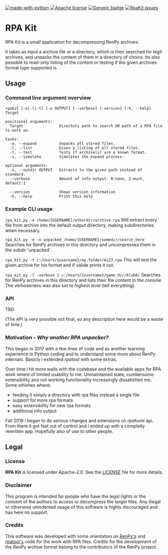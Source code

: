 [![made-with-python](https://img.shields.io/badge/Python%20Version-3.6%2B-informational?style=flat-square)](https://www.python.org/) [![Apache license](https://img.shields.io/github/license/madeddy/RpaKit?label=License&style=flat-square)](https://github.com/madeddy/RpaKit/blob/master/LICENSE) [![Generic badge](https://img.shields.io/badge/RpaKit_0.30.3_alpha-development-orange.svg?style=flat-square)](https://github.com/madeddy/RpaKit) [![RpaKit issues](https://img.shields.io/github/issues/madeddy/RpaKit?label=Issues&style=flat-square)](https://github.com/madeddy/RpaKit)
<!-- []([![HitCount](http://hits.dwyl.io/madeddy/RpaKit.svg)](http://hits.dwyl.io/madeddy/RpaKit))  -->

# RPA Kit
RPA Kit is a small application for decompressing RenPy archives.

It takes as input a archive file or a directory, which is then searched for legit
archives, and unpacks the content of them in a directory of choice.
Its also possible to read-only listing of the content or testing if the given archives
format type supported is.

## Usage
### Command line argument overview
```
rpakit [-e|-l|-t] [-o OUTPUT] [--verbose] [-version] [-h, --help] Target

positional arguments:
  Target                Directory path to search OR path of a RPA file to work on.

tasks:
  -e, --expand          Unpacks all stored files.
  -l, --list            Gives a listing of all stored files.
  -t, --test            Tests if archive(s) are a known format.
  -s, --simulate        Simulates the expand process.

optional arguments:
  -o, --outdir OUTPUT   Extracts to the given path instead of standard.
  --verbose             Amount of info output. 0:none, 2:much, default:1

  --version             Shows version information
  -h, --help            Print this help
```

### Example CLI usage

`rpa_kit.py -e /home/{USERNAME}/otherdir/archive.rpa`
Will extract every file from archive into the default output directory, making
subdirectories when necessary.

`rpa_kit.py -e -o unpacked /home/{USERNAME}/somedir/search_here`
Searches for RenPy archives in this directory and uncompresses them in the subdir
'unpacked'.

`rpa_kit.py -t c:/Users/{username}/my_folder/A123.rpa`
This will test the given archive for his format and if valide prints it out.

`rpa_kit.py -l -verbose 2 c:/Users/{username}/game_dir/blub8/`
Searches for RenPy archives in this directory and lists their file content in the
console. The verboseness was also set to highest level (tell everything).


### API

  TBD

(The API is very possible not final, so any description here would be a waste of time.)

### Motivation - _Why another RPA unpacker?_
This began in 2017 with a few lines of code and as another learning experience in Python
coding and to understand some more about RenPy internals. Basicly i extended _rpatool_
with some extras.

Over time i hit more walls with the codebase and the available apps for RPA work where of
limited usability to me. Unmaintained state, cumbersome extensibility and not working
functionality increasingly dissatisfied me.
Some whishes where:
- feeding it simply a directory with rpa files instead a single file
- support for more rpa formats
- easy extensibility for new rpa formats
- additional info output

Fall 2019 i began to do serious changes and extensions on _rpatools_ api. From there it
got fast out of control and i ended up with a completly rewritten app. Hopefully also
of use to other people.

## Legal
### License

__RPA Kit__ is licensed under Apache-2.0. See the [LICENSE](LICENSE) file for more details.

### Disclaimer

This program is intended for people who have the legal rights or the consent of
the authors to access or decompress the target files. Any illegal or otherwise
unindented usage of this software is highly discouraged and has here no support.

### Credits

This software was developed with some orientation on [RenPy's](github.com/renpy/renpy) and [rpatool's](github.com/shizmob/rpatool) code for
the work with RPA files.
Credits for the development of the RenPy archive format belong to the contributors of
the RenPy project.
